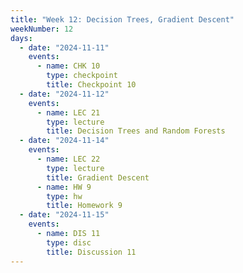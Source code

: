 ```yaml
---
title: "Week 12: Decision Trees, Gradient Descent"
weekNumber: 12
days:
  - date: "2024-11-11"
    events:
      - name: CHK 10
        type: checkpoint
        title: Checkpoint 10
  - date: "2024-11-12"
    events:
      - name: LEC 21
        type: lecture
        title: Decision Trees and Random Forests
  - date: "2024-11-14"
    events:
      - name: LEC 22
        type: lecture
        title: Gradient Descent
      - name: HW 9
        type: hw
        title: Homework 9
  - date: "2024-11-15"
    events:
      - name: DIS 11
        type: disc
        title: Discussion 11
---
```

